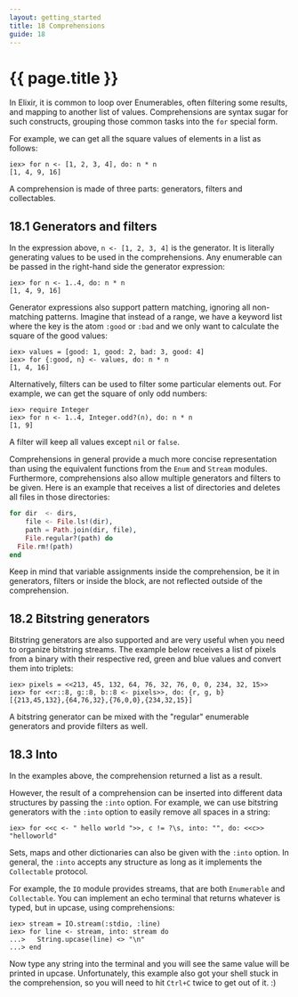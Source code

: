 ```yaml
---
layout: getting_started
title: 18 Comprehensions
guide: 18
---
```


# {{ page.title }}

  <div class="toc"></div>

In Elixir, it is common to loop over Enumerables, often filtering some results, and mapping to another list of values. Comprehensions are syntax sugar for such constructs, grouping those common tasks into the `for` special form.

For example, we can get all the square values of elements in a list as follows:

```iex
iex> for n <- [1, 2, 3, 4], do: n * n
[1, 4, 9, 16]
```

A comprehension is made of three parts: generators, filters and collectables.

## 18.1 Generators and filters

In the expression above, `n <- [1, 2, 3, 4]` is the generator. It is literally generating values to be used in the comprehensions. Any enumerable can be passed in the right-hand side the generator expression:

```iex
iex> for n <- 1..4, do: n * n
[1, 4, 9, 16]
```

Generator expressions also support pattern matching, ignoring all non-matching patterns. Imagine that instead of a range, we have a keyword list where the key is the atom `:good` or `:bad` and we only want to calculate the square of the good values:

```iex
iex> values = [good: 1, good: 2, bad: 3, good: 4]
iex> for {:good, n} <- values, do: n * n
[1, 4, 16]
```

Alternatively, filters can be used to filter some particular elements out. For example, we can get the square of only odd numbers:

```iex
iex> require Integer
iex> for n <- 1..4, Integer.odd?(n), do: n * n
[1, 9]
```

A filter will keep all values except `nil` or `false`.

Comprehensions in general provide a much more concise representation than using the equivalent functions from the `Enum` and `Stream` modules. Furthermore, comprehensions also allow multiple generators and filters to be given. Here is an example that receives a list of directories and deletes all files in those directories:

```elixir
for dir  <- dirs,
    file <- File.ls!(dir),
    path = Path.join(dir, file),
    File.regular?(path) do
  File.rm!(path)
end
```

Keep in mind that variable assignments inside the comprehension, be it in generators, filters or inside the block, are not reflected outside of the comprehension.

## 18.2 Bitstring generators

Bitstring generators are also supported and are very useful when you need to organize bitstring streams. The example below receives a list of pixels from a binary with their respective red, green and blue values and convert them into triplets:

```iex
iex> pixels = <<213, 45, 132, 64, 76, 32, 76, 0, 0, 234, 32, 15>>
iex> for <<r::8, g::8, b::8 <- pixels>>, do: {r, g, b}
[{213,45,132},{64,76,32},{76,0,0},{234,32,15}]
```

A bitstring generator can be mixed with the "regular" enumerable generators and provide filters as well.

## 18.3 Into

In the examples above, the comprehension returned a list as a result.

However, the result of a comprehension can be inserted into different data structures by passing the `:into` option. For example, we can use bitstring generators with the `:into` option to easily remove all spaces in a string:

```iex
iex> for <<c <- " hello world ">>, c != ?\s, into: "", do: <<c>>
"helloworld"
```

Sets, maps and other dictionaries can also be given with the `:into` option. In general, the `:into` accepts any structure as long as it implements the `Collectable` protocol.

For example, the `IO` module provides streams, that are both `Enumerable` and `Collectable`. You can implement an echo terminal that returns whatever is typed, but in upcase, using comprehensions:

```iex
iex> stream = IO.stream(:stdio, :line)
iex> for line <- stream, into: stream do
...>   String.upcase(line) <> "\n"
...> end
```

Now type any string into the terminal and you will see the same value will be printed in upcase. Unfortunately, this example also got your shell stuck in the comprehension, so you will need to hit `Ctrl+C` twice to get out of it. :)
